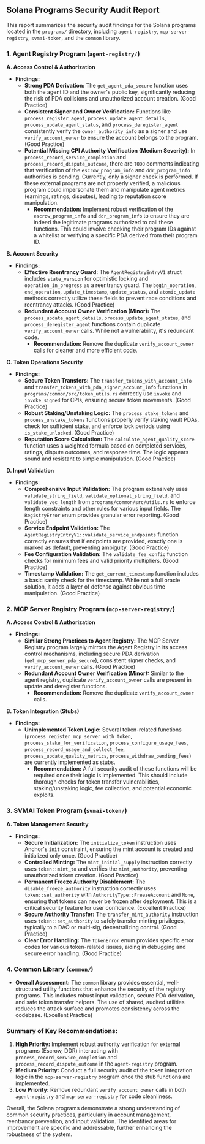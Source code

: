 ## Solana Programs Security Audit Report

This report summarizes the security audit findings for the Solana programs located in the `programs/` directory, including `agent-registry`, `mcp-server-registry`, `svmai-token`, and the `common` library.

### **1. Agent Registry Program (`agent-registry/`)**

**A. Access Control & Authorization**
*   **Findings:**
    *   **Strong PDA Derivation:** The `get_agent_pda_secure` function uses both the agent ID and the owner's public key, significantly reducing the risk of PDA collisions and unauthorized account creation. (Good Practice)
    *   **Consistent Signer and Owner Verification:** Functions like `process_register_agent`, `process_update_agent_details`, `process_update_agent_status`, and `process_deregister_agent` consistently verify the `owner_authority_info` as a signer and use `verify_account_owner` to ensure the account belongs to the program. (Good Practice)
    *   **Potential Missing CPI Authority Verification (Medium Severity):** In `process_record_service_completion` and `process_record_dispute_outcome`, there are `TODO` comments indicating that verification of the `escrow_program_info` and `ddr_program_info` authorities is pending. Currently, only a signer check is performed. If these external programs are not properly verified, a malicious program could impersonate them and manipulate agent metrics (earnings, ratings, disputes), leading to reputation score manipulation.
        *   **Recommendation:** Implement robust verification of the `escrow_program_info` and `ddr_program_info` to ensure they are indeed the legitimate programs authorized to call these functions. This could involve checking their program IDs against a whitelist or verifying a specific PDA derived from their program ID.

**B. Account Security**
*   **Findings:**
    *   **Effective Reentrancy Guard:** The `AgentRegistryEntryV1` struct includes `state_version` for optimistic locking and `operation_in_progress` as a reentrancy guard. The `begin_operation`, `end_operation`, `update_timestamp`, `update_status`, and `atomic_update` methods correctly utilize these fields to prevent race conditions and reentrancy attacks. (Good Practice)
    *   **Redundant Account Owner Verification (Minor):** The `process_update_agent_details`, `process_update_agent_status`, and `process_deregister_agent` functions contain duplicate `verify_account_owner` calls. While not a vulnerability, it's redundant code.
        *   **Recommendation:** Remove the duplicate `verify_account_owner` calls for cleaner and more efficient code.

**C. Token Operations Security**
*   **Findings:**
    *   **Secure Token Transfers:** The `transfer_tokens_with_account_info` and `transfer_tokens_with_pda_signer_account_info` functions in `programs/common/src/token_utils.rs` correctly use `invoke` and `invoke_signed` for CPIs, ensuring secure token movements. (Good Practice)
    *   **Robust Staking/Unstaking Logic:** The `process_stake_tokens` and `process_unstake_tokens` functions properly verify staking vault PDAs, check for sufficient stake, and enforce lock periods using `is_stake_unlocked`. (Good Practice)
    *   **Reputation Score Calculation:** The `calculate_agent_quality_score` function uses a weighted formula based on completed services, ratings, dispute outcomes, and response time. The logic appears sound and resistant to simple manipulation. (Good Practice)

**D. Input Validation**
*   **Findings:**
    *   **Comprehensive Input Validation:** The program extensively uses `validate_string_field`, `validate_optional_string_field`, and `validate_vec_length` from `programs/common/src/utils.rs` to enforce length constraints and other rules for various input fields. The `RegistryError` enum provides granular error reporting. (Good Practice)
    *   **Service Endpoint Validation:** The `AgentRegistryEntryV1::validate_service_endpoints` function correctly ensures that if endpoints are provided, exactly one is marked as default, preventing ambiguity. (Good Practice)
    *   **Fee Configuration Validation:** The `validate_fee_config` function checks for minimum fees and valid priority multipliers. (Good Practice)
    *   **Timestamp Validation:** The `get_current_timestamp` function includes a basic sanity check for the timestamp. While not a full oracle solution, it adds a layer of defense against obvious time manipulation. (Good Practice)

### **2. MCP Server Registry Program (`mcp-server-registry/`)**

**A. Access Control & Authorization**
*   **Findings:**
    *   **Similar Strong Practices to Agent Registry:** The MCP Server Registry program largely mirrors the Agent Registry in its access control mechanisms, including secure PDA derivation (`get_mcp_server_pda_secure`), consistent signer checks, and `verify_account_owner` calls. (Good Practice)
    *   **Redundant Account Owner Verification (Minor):** Similar to the agent registry, duplicate `verify_account_owner` calls are present in update and deregister functions.
        *   **Recommendation:** Remove the duplicate `verify_account_owner` calls.

**B. Token Integration (Stubs)**
*   **Findings:**
    *   **Unimplemented Token Logic:** Several token-related functions (`process_register_mcp_server_with_token`, `process_stake_for_verification`, `process_configure_usage_fees`, `process_record_usage_and_collect_fee`, `process_update_quality_metrics`, `process_withdraw_pending_fees`) are currently implemented as stubs.
        *   **Recommendation:** A full security audit of these functions will be required once their logic is implemented. This should include thorough checks for token transfer vulnerabilities, staking/unstaking logic, fee collection, and potential economic exploits.

### **3. SVMAI Token Program (`svmai-token/`)**

**A. Token Management Security**
*   **Findings:**
    *   **Secure Initialization:** The `initialize_token` instruction uses Anchor's `init` constraint, ensuring the mint account is created and initialized only once. (Good Practice)
    *   **Controlled Minting:** The `mint_initial_supply` instruction correctly uses `token::mint_to` and verifies the `mint_authority`, preventing unauthorized token creation. (Good Practice)
    *   **Permanent Freeze Authority Disablement:** The `disable_freeze_authority` instruction correctly uses `token::set_authority` with `AuthorityType::FreezeAccount` and `None`, ensuring that tokens can never be frozen after deployment. This is a critical security feature for user confidence. (Excellent Practice)
    *   **Secure Authority Transfer:** The `transfer_mint_authority` instruction uses `token::set_authority` to safely transfer minting privileges, typically to a DAO or multi-sig, decentralizing control. (Good Practice)
    *   **Clear Error Handling:** The `TokenError` enum provides specific error codes for various token-related issues, aiding in debugging and secure error handling. (Good Practice)

### **4. Common Library (`common/`)**

*   **Overall Assessment:** The `common` library provides essential, well-structured utility functions that enhance the security of the registry programs. This includes robust input validation, secure PDA derivation, and safe token transfer helpers. The use of shared, audited utilities reduces the attack surface and promotes consistency across the codebase. (Excellent Practice)

### **Summary of Key Recommendations:**

1.  **High Priority:** Implement robust authority verification for external programs (Escrow, DDR) interacting with `process_record_service_completion` and `process_record_dispute_outcome` in the `agent-registry` program.
2.  **Medium Priority:** Conduct a full security audit of the token integration logic in the `mcp-server-registry` program once the stub functions are implemented.
3.  **Low Priority:** Remove redundant `verify_account_owner` calls in both `agent-registry` and `mcp-server-registry` for code cleanliness.

Overall, the Solana programs demonstrate a strong understanding of common security practices, particularly in account management, reentrancy prevention, and input validation. The identified areas for improvement are specific and addressable, further enhancing the robustness of the system.